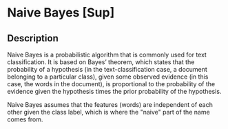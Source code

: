 # Naive Bayes [Sup]

## Description

Naive Bayes is a probabilistic algorithm that is commonly used for text classification. It is based on Bayes’ theorem, which states that the probability of a hypothesis (in the text-classification case, a document belonging to a particular class), given some observed evidence (in this case, the words in the document), is proportional to the probability of the evidence given the hypothesis times the prior probability of the hypothesis.

Naive Bayes assumes that the features (words) are independent of each other given the class label, which is where the "naive" part of the name comes from.
